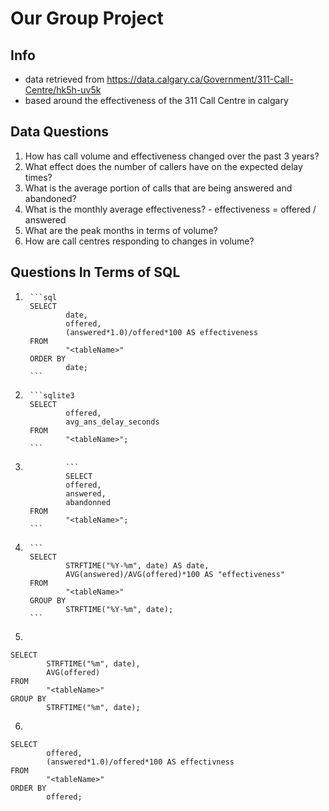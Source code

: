 # Our Group Project

## Info
- data retrieved from https://data.calgary.ca/Government/311-Call-Centre/hk5h-uv5k
- based around the effectiveness of the 311 Call Centre in calgary

## Data Questions
1. How has call volume and effectiveness changed over the past 3 years?
2. What effect does the number of callers have on the expected delay times?
3. What is the average portion of calls that are being answered and abandoned?
4. What is the monthly average effectiveness?
        - effectiveness = offered / answered
5. What are the peak months in terms of volume?
6. How are call centres responding to changes in volume?

## Questions In Terms of SQL
1. 
        ```sql
        SELECT 
                date, 
                offered,
                (answered*1.0)/offered*100 AS effectiveness
        FROM 
                "<tableName>" 
        ORDER BY 
                date;
        ```
2. 
        ```sqlite3
        SELECT 
                offered, 
                avg_ans_delay_seconds 
        FROM 
                "<tableName>";
        ```
3. 
                ```
                SELECT 
                offered, 
                answered, 
                abandonned 
        FROM 
                "<tableName>";
        ```
4. 
        ```
        SELECT 
                STRFTIME("%Y-%m", date) AS date, 
                AVG(answered)/AVG(offered)*100 AS "effectiveness" 
        FROM 
                "<tableName>" 
        GROUP BY 
                STRFTIME("%Y-%m", date);
        ```
5. 
```
SELECT 
        STRFTIME("%m", date), 
        AVG(offered) 
FROM 
        "<tableName>" 
GROUP BY 
        STRFTIME("%m", date);
```
6. 
```
SELECT 
        offered, 
        (answered*1.0)/offered*100 AS effectivness 
FROM 
        "<tableName>" 
ORDER BY 
        offered;
```

